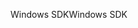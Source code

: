 <span data-ttu-id="50c9d-101">Windows SDK</span><span class="sxs-lookup"><span data-stu-id="50c9d-101">Windows SDK</span></span>